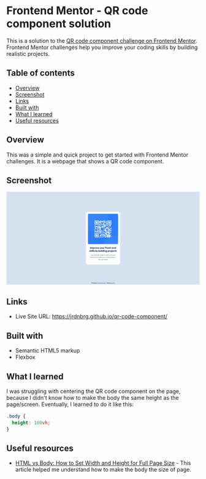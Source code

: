 # Frontend Mentor - QR code component solution

This is a solution to the [QR code component challenge on Frontend Mentor](https://www.frontendmentor.io/challenges/qr-code-component-iux_sIO_H). Frontend Mentor challenges help you improve your coding skills by building realistic projects. 

## Table of contents

- [Overview](#overview)
- [Screenshot](#screenshot)
- [Links](#links)
- [Built with](#built-with)
- [What I learned](#what-i-learned)
- [Useful resources](#useful-resources)

## Overview
This was a simple and quick project to get started with Frontend Mentor challenges. It is a webpage that shows a QR code component.

## Screenshot

![](./screenshot.png)

## Links

- Live Site URL: https://jrdnbrg.github.io/qr-code-component/

## Built with

- Semantic HTML5 markup
- Flexbox

## What I learned
I was struggling with centering the QR code component on the page, because I didn't know how to make the body the same height as the page/screen. Eventually, I learned to do it like this:

```css
.body {
  height: 100vh;
}
```

## Useful resources

- [HTML vs Body: How to Set Width and Height for Full Page Size](https://www.freecodecamp.org/news/html-page-width-height/) - This article helped me understand how to make the body the size of page.
